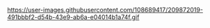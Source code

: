 


https://user-images.githubusercontent.com/108689417/209872019-491bbbf2-d54b-43e9-ab6a-e04014b1a74f.gif
